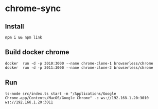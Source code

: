 # chrome-sync
## Install
    npm i && npm link
    
## Build docker chrome

    docker  run -d -p 3010:3000 --name chrome-clone-1 browserless/chrome
    docker  run -d -p 3011:3000 --name chrome-clone-2 browserless/chrome
## Run
    ts-node src/index.ts start -m "/Applications/Google Chrome.app/Contents/MacOS/Google Chrome" -c ws://192.168.1.20:3010 ws://192.168.1.20:3011


